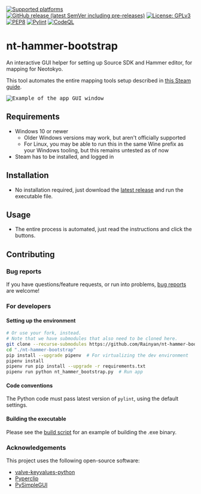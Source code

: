 [![Supported platforms](https://img.shields.io/badge/platform-Windows-lightgrey)](https://github.com/Rainyan/nt-hammer-bootstrap)
[![GitHub release (latest SemVer including pre-releases)](https://img.shields.io/github/v/release/Rainyan/nt-hammer-bootstrap?include_prereleases)](https://github.com/Rainyan/nt-hammer-bootstrap/releases/latest)
[![License: GPLv3](https://img.shields.io/github/license/Rainyan/nt-hammer-bootstrap)](LICENSE)
[![PEP8](https://img.shields.io/badge/code%20style-pep8-orange.svg)](https://www.python.org/dev/peps/pep-0008/)
[![Pylint](https://github.com/Rainyan/nt-hammer-bootstrap/actions/workflows/pylint.yml/badge.svg)](https://github.com/Rainyan/nt-hammer-bootstrap/actions/workflows/pylint.yml)
[![CodeQL](https://github.com/Rainyan/nt-hammer-bootstrap/actions/workflows/codeql.yml/badge.svg)](https://github.com/Rainyan/nt-hammer-bootstrap/actions/workflows/codeql.yml)

# nt-hammer-bootstrap

An interactive GUI helper for setting up Source SDK and Hammer editor, for mapping for Neotokyo.

This tool automates the entire mapping tools setup described in [this Steam guide](https://steamcommunity.com/sharedfiles/filedetails/?id=282059949).

<kbd><!-- This tag adds a border, so that the bright example image renders nicely for not-darkmode users. -->
  <img alt="Example of the app GUI window" src="https://user-images.githubusercontent.com/6595066/203887912-53c742fa-2fa0-4e78-b34c-e035bb8d95dd.png" />
</kbd>

## Requirements

* Windows 10 or newer
  * Older Windows versions may work, but aren't officially supported
  * For Linux, you may be able to run this in the same Wine prefix as your Windows tooling, but this remains untested as of now
* Steam has to be installed, and logged in

## Installation

* No installation required, just download the [latest release](https://github.com/Rainyan/nt-hammer-bootstrap/releases/latest) and run the executable file.

## Usage

* The entire process is automated, just read the instructions and click the buttons.

## Contributing

### Bug reports
If you have questions/feature requests, or run into problems, [bug reports](https://github.com/Rainyan/nt-hammer-bootstrap/issues) are welcome!

### For developers

#### Setting up the environment

```bash
# Or use your fork, instead.
# Note that we have submodules that also need to be cloned here.
git clone --recurse-submodules https://github.com/Rainyan/nt-hammer-bootstrap
cd "./nt-hammer-bootstrap"
pip install --upgrade pipenv  # For virtualizing the dev environment
pipenv install
pipenv run pip install --upgrade -r requirements.txt
pipenv run python nt_hammer_bootstrap.py  # Run app
```

#### Code conventions

The Python code must pass latest version of `pylint`, using the default settings.

#### Building the executable

Please see the [build script](.github/workflows/build.yml) for an example of building the .exe binary.

### Acknowledgements

This project uses the following open-source software:
* [valve-keyvalues-python](https://github.com/gorgitko/valve-keyvalues-python)
* [Pyperclip](https://github.com/asweigart/pyperclip)
* [PySimpleGUI](https://github.com/PySimpleGUI/PySimpleGUI)
